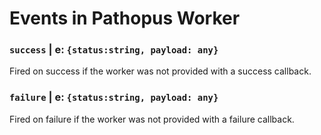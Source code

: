 # Events in Pathopus Worker

### `success` | e: `{status:string, payload: any}`
Fired on success if the worker was not provided with a success callback.

### `failure` | e: `{status:string, payload: any}`
Fired on failure if the worker was not provided with a failure callback.




